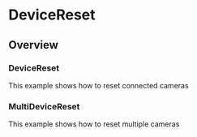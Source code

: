 # DeviceReset

## Overview 

### DeviceReset

This example shows how to reset connected cameras

### MultiDeviceReset

This example shows how to reset multiple cameras